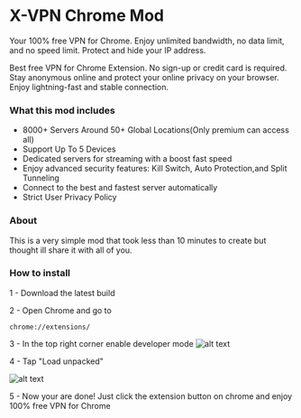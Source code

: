 
# X-VPN Chrome Mod

Your 100% free VPN for Chrome. Enjoy unlimited bandwidth, no data limit, and no speed limit. Protect and hide your IP address.

Best free VPN for Chrome Extension. No sign-up or credit card is required. Stay anonymous online and protect your online privacy on your browser. Enjoy lightning-fast and stable connection. 

### What this mod includes
- 8000+ Servers Around 50+ Global Locations(Only premium can access all)
- Support Up To 5 Devices
- Dedicated servers for streaming with a boost fast speed
- Enjoy advanced security features: Kill Switch, Auto Protection,and Split Tunneling
- Connect to the best and fastest server automatically
- Strict User Privacy Policy

### About

This is a very simple mod that took less than 10 minutes to create but thought ill share it with all of you. 

### How to install

1 - Download the latest build

 2 - Open Chrome and go to 
    
    chrome://extensions/

3 - In the top right corner enable developer mode
![alt text](https://i.imgur.com/lzJZ7jL.png)

4 - Tap "Load unpacked"

![alt text](https://i.imgur.com/6yqfc90.png)

5 - Now your are done! Just click the extension button on chrome and enjoy  100% free VPN for Chrome

    
    

